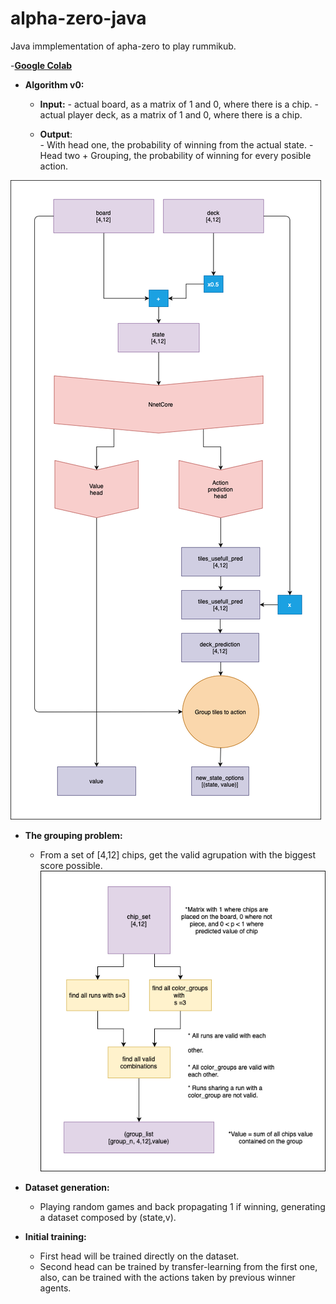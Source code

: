 # alpha-zero-java
Java immplementation of apha-zero to play rummikub.

 -[**Google Colab**](https://colab.research.google.com/drive/1uaCN-p7BUJ9gNmrxUrwxkhLZhgKvA4kH?usp=sharing)

 - **Algorithm v0:**
	 - **Input:** 
			 - actual board, as a matrix of 1 and 0, where there is a chip.
			 - actual player deck, as a matrix of 1 and 0, where there is a chip.

	   			
	 - **Output**: 	
			 - With head one, the probability of winning from the actual
	   state. 
			 - Head two + Grouping, the probability of winning for every posible
	   action.

![Rummikub_algorithm](Rummikub_algorithm.drawio-2.png)

 - **The grouping problem:**
	 - From a set of [4,12] chips, get the valid agrupation with the biggest score possible.
	![group_algorithm](group_algorithm.png)

 - **Dataset generation:** 	
	 - Playing random games and back propagating 1 if
   winning, generating a dataset composed by (state,v).

 - **Initial training:**
	 - First head will be trained directly on the    dataset.
	 - Second head can be trained by transfer-learning from the    first
	   one, also, can be trained with the actions taken by previous winner
	   agents.
